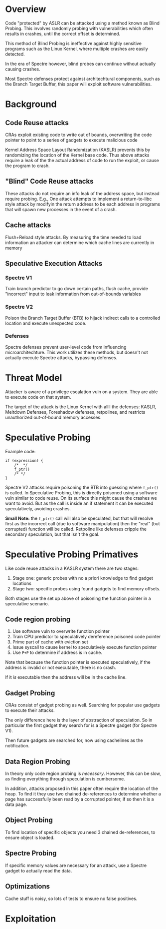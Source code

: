 # Overview
Code "protected" by ASLR can be attacked using a method known as Blind Probing.
This involves randomly probing with vulnerabilities which often results in
crashes, until the correct offset is determined.

This method of Blind Probing is ineffective against highly sensitive programs
such as the Linux Kernel, where multiple crashes are easily detected.

In the era of Spectre however, blind probes can continue without actually
causing crashes.

Most Spectre defenses protect against architechtural components, such as the
Branch Target Buffer, this paper will exploit software vulnerabilities.

# Background
## Code Reuse attacks
CRAs exploit existing code to write out of bounds, overwriting the code pointer
to point to a series of gadgets to execute malicious code

Kernel Address Space Layout Randomization (KASLR) prevents this by randomizing
the location of the Kernel base code. Thus above attacks require a leak of the
the actual address of code to run the exploit, or cause the program to crash.

## "Blind" Code Reuse attacks
These attacks do not require an info leak of the address space, but instead
require probing. E.g., One attack attempts to implement a return-to-libc style
attack by modifyin the return address to be each address in programs that will
spawn new processes in the event of a crash.

## Cache attacks
Flush+Reload style attacks. By measuring the time needed to load information an
attacker can determine which cache lines are currently in memory

## Speculative Execution Attacks
### Spectre V1
Train branch predictor to go down certain paths, flush cache, provide
"incorrect" input to leak information from out-of-bounds variables
### Spectre V2
Poison the Branch Target Buffer (BTB) to hijack indirect calls to a controlled
location and execute unexpected code.
### Defenses
Spectre defenses prevent user-level code from influencing microarchitechture.
This work utilizes these methods, but doesn't not actually execute Spectre
attacks, bypassing defenses.

# Threat Model
Attacker is aware of a privilege escalation vuln on a system. They are able to
execute code on that system. 

The target of the attack is the Linux Kernel with allll the defenses: KASLR,
Meltdown Defenses, Foreshadow defenses, retpolines, and restricts unauthorized
out-of-bound memory accesses.

# Speculative Probing
Example code:
```
if (expression) {
    /*  */
    f_ptr()
    /* */
}
```
Spectre V2 attacks require poisoning the BTB into guessing where `f_ptr()` is
called. In Speculative Probing, this is directly poisoned using a software vuln
similar to code reuse. On its surface this might cause the crashes we want to
avoid. But as the call is inside an if statement it can be executed
speculatively, avoiding crashes.

**Small Note:** the `f_ptr()` call will also be speculated, but that will
resolve first as the incorrect call (due to software manipulation) then the
"real" (but corrupted) function will be called. Retpoline like defenses cripple
the secondary speculation, but that isn't the goal.

# Speculative Probing Primatives
Like code reuse attacks in a KASLR system there are two stages:
1. Stage one: generic probes with no a priori knowledge to find gadget locations
2. Stage two: specific probes using found gadgets to find memory offsets.

Both stages use the set up above of poisoning the function pointer in a
speculative scenario.

## Code region probing
1. Use software vuln to overwrite function pointer
2. Train CPU predictor to speculatively dereference poisoned code pointer
3. Prime part of cache with eviction set
4. Issue syscall to cause kernel to speculatively execute function pointer
5. Use `P+P` to determine if address is in cache.

Note that because the function pointer is executed speculatively, if the address
is invalid or not executable, there is no crash.

If it *is* executable then the address will be in the cache line.

## Gadget Probing
CRAs consist of gadget probing as well. Searching for popular use gadgets to
execute their attacks.

The only difference here is the layer of abstraction of speculation. So in
particular the first gadget they search for is a Spectre gadget (for Spectre
V1).

Then future gadgets are searched for, now using cachelines as the notification.

## Data Region Probing
In theory only code region probing is *necessary*. However, this can be slow, as
finding everything through speculation is cumbersome. 

In addition, attacks proposed in this paper often require the location of the
heap. To find it they use two chained de-references to determine whether a page
has successfully been read by a corrupted pointer, if so then it is a data page.

## Object Probing
To find location of specific objects you need 3 chained de-references, to ensure
object is loaded.

## Spectre Probing
If specific memory values are necessary for an attack, use a Spectre gadget to
actually read the data.

## Optimizations
Cache stuff is noisy, so lots of tests to ensure no false positives.

# Exploitation
